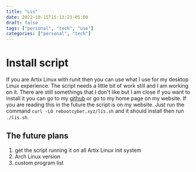 ```yaml
---
title: "Lis"
date: 2022-10-15T15:13:23-05:00
draft: false
tags: ["personal", "tech", "use"]
categories: ["personal", "tech"]
---
```



# Install script
If you are Artix Linux with runit then you can use what I use for my desktop Linux experience. The script needs
a little bit of work still and I am working on it. There are still somethings that I don't like but I am close
if you want to install it you can go to my [github](https://github.com/Luharion/Lis) or go to my home page on
my website. If you are reading this in the future the script is on my website. Just run the command
`curl -LO rebootcyber.xyz/lis.sh` and it should install then run `./lis.sh`.
## The future plans
1. get the script running it on all Artix Linux init system
2. Arch Linux version
3. custom program list
